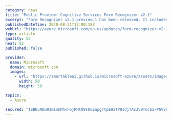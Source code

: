 ```yaml
---
category: news
title: "Public Preview: Cognitive Services Form Recognizer v2.1"
excerpt: "Form Recognizer v2.1-preview.1 has been released. It includes support for new languages, checkbox/selection marks, and the submit multiple form types to a single model Id."
publishedDateTime: 2020-08-21T17:00:18Z
webUrl: "https://azure.microsoft.com/en-us/updates/form-recognizer-v2-1/"
type: article
quality: 52
heat: 52
published: false

provider:
  name: Microsoft
  domain: microsoft.com
  images:
    - url: "https://smartableai.github.io/microsoft-azure/assets/images/organizations/microsoft.com-50x50.jpg"
      width: 50
      height: 50

topics:
  - Azure

secured: "ISBNuNDw93m1nnMhvFojRNtO9sD6EapgrtpEHztPUsdjTAsJV0Tncba/PGV292VPLTrTMR2Eq9NG7lJ4F2f0NSKrkVdIqfUj+bJ7ktGiFxO2KLlIALlABAwJFQP501PdbLB2ywfLVa7YxqpPlc0KJ7L+v71064bZ0UuOPcXRB+nPoYzla9AOdxQbH1Tvc5+dJ/eGwQu1n1cxzbYPNRmQCKAMNh0y9Y6ht4YNEEgNTlhoI1g7dl9n4DBhtm0kLqQqVKjrBxZiBTyM77AKkTUbO+Tq88/1HpEHbpbT6CM2Xs0+4KvMlcCp8Cb8sLumr6AEmmfGtLYi6iEu6C/Of7vuqQ==;WbeDDAp8qLE1Ap6AziDRsQ=="
---
```


